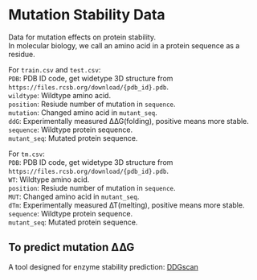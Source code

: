 # Mutation Stability Data

Data for mutation effects on protein stability.  
In molecular biology, we call an amino acid in a protein sequence as a residue.

For `train.csv` and `test.csv`:  
`PDB`: PDB ID code, get widetype 3D structure from `https://files.rcsb.org/download/{pdb_id}.pdb`.  
`wildtype`: Wildtype amino acid.  
`position`: Resiude number of mutation in `sequence`.  
`mutation`: Changed amino acid in `mutant_seq`.  
`ddG`: Experimentally measured ∆∆G(folding), positive means more stable.  
`sequence`: Wildtype protein sequence.  
`mutant_seq`: Mutated protein sequence.  

For `tm.csv`:  
`PDB`: PDB ID code, get widetype 3D structure from `https://files.rcsb.org/download/{pdb_id}.pdb`.  
`WT`: Wildtype amino acid.  
`position`: Resiude number of mutation in `sequence`.  
`MUT`: Changed amino acid in `mutant_seq`.  
`dTm`: Experimentally measured ∆T(melting), positive means more stable.  
`sequence`: Wildtype protein sequence.  
`mutant_seq`: Mutated protein sequence.  

## To predict mutation ∆∆G

A tool designed for enzyme stability prediction: 
[DDGscan](https://github.com/JinyuanSun/DDGScan)